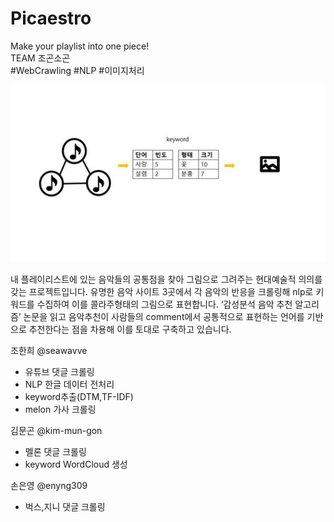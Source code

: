 # Picaestro  
Make your playlist into one piece!  
TEAM 조곤소곤  
#WebCrawling #NLP #이미지처리
  
  <img src="https://github.com/seawavve/Picaestro/blob/main/Methodology.jpg">  
  
  내 플레이리스트에 있는 음악들의 공통점을 찾아 그림으로 그려주는 현대예술적 의의를 갖는 프로젝트입니다. 유명한 음악 사이트 3곳에서 각 음악의 반응을 크롤링해 nlp로 키워드를 수집하여 이를 콜라주형태의 그림으로 표현합니다. ‘감성분석 음악 추천 알고리즘’ 논문을 읽고 음악추천이 사람들의 comment에서 공통적으로 표현하는 언어를 기반으로 추천한다는 점을 차용해 이를 토대로 구축하고 있습니다.    
    
조한희 @seawavve  
 + 유튜브 댓글 크롤링  
 + NLP 한글 데이터 전처리 
 + keyword추출(DTM,TF-IDF) 
 + melon 가사 크롤링
   
김문곤 @kim-mun-gon  
 + 멜론 댓글 크롤링  
 + keyword WordCloud 생성  
   
손은영 @enyng309  
 + 벅스,지니 댓글 크롤링


